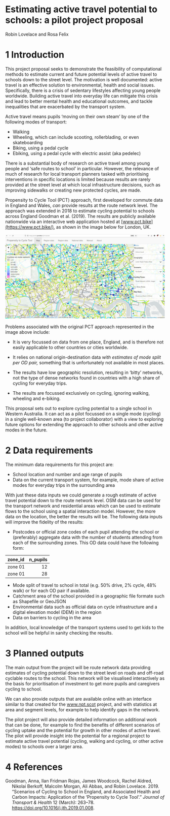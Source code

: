 Estimating active travel potential to schools: a pilot project proposal
================
Robin Lovelace and Rosa Felix

# 1 Introduction

This project proposal seeks to demonstrate the feasibility of
computational methods to estimate current and future potential levels of
active travel to schools down to the street level. The motivation is
well documented: active travel is an effective solution to
environmental, health and social issues. Specifically, there is a crisis
of sedentary lifestyles affecting young people worldwide. Building
active travel into everyday life can mitigate this crisis and lead to
better mental health and educational outcomes, and tackle inequalities
that are exacerbated by the transport system.

Active travel means pupils ‘moving on their own steam’ by one of the
following modes of transport:

- Walking
- Wheeling, which can include scooting, rollerblading, or even
  skateboarding
- Biking, using a pedal cycle
- Ebiking, using a pedal cycle with electric assist (aka pedelec)

There is a substantial body of research on active travel among young
people and ‘safe routes to school’ in particular. However, the relevance
of much of research for local transport planners tasked with
prioritising interventions in specific locations is limited because
results are rarely provided at the street level at which local
infrastructure decisions, such as improving sidewalks or creating new
protected cycles, are made.

Propensity to Cycle Tool (PCT) approach, first developed for commute
data in England and Wales, *can* provide results at the route network
level. The approach was extended in 2018 to estimate cycling potential
to schools across England Goodman et al. (2019). The results are
publicly available nationwide via an interactive web application hosted
at [www.pct.bike](https://www.pct.bike/), as shown in the image below
for London, UK.

![](images/image-1448227588.png)

Problems associated with the original PCT approach represented in the
image above include:

- It is very focussed on data from one place, England, and is therefore
  not easily applicable to other countries or cities worldwide.

- It relies on national origin-destination data *with estimates of mode
  split per OD pair,* something that is unfortunately not available in
  most places.

- The results have low geographic resolution, resulting in ‘bitty’
  networks, not the type of dense networks found in countries with a
  high share of cycling for everyday trips.

- The results are focussed exclusively on cycling, ignoring walking,
  wheeling and e-biking.

This proposal sets out to explore cycling potential to a single school
in Western Australia. It can act as a pilot focussed on a single mode
(cycling) in a single well-known area (to project collaborator) with a
view to exploring future options for extending the approach to other
schools and other active modes in the future.

# 2 Data requirements

The minimum data requirements for this project are:

- School location and number and age range of pupils
- Data on the current transport system, for example, mode share of
  active modes for everyday trips in the surrounding area

With just these data inputs we could generate a rough estimate of active
travel potential down to the route network level. OSM data can be used
for the transport network and residential areas which can be used to
estimate flows to the school using a spatial interaction model. However,
the more data on the location, the better the results will be. The
following data inputs will improve the fidelity of the results:

- Postcodes or official zone codes of each pupil attending the school or
  (preferably) aggregate data with the number of students attending from
  each of the surrounding zones. This OD data could have the following
  form:

| zone_id | n_pupils |
|:--------|---------:|
| zone 01 |       12 |
| zone 01 |       28 |

- Mode split of travel to school in total (e.g. 50% drive, 2% cycle, 48%
  walk) or for each OD pair if available.
- Catchment area of the school provided in a geographic file formate
  such as Shapefile or GeoJSON
- Environmental data such as official data on cycle infrastructure and a
  digital elevation model (DEM) in the region
- Data on barriers to cycling in the area

In addition, local knowledge of the transport systems used to get kids
to the school will be helpful in sanity checking the results.

# 3 Planned outputs

The main output from the project will be route network data providing
estimates of cycling potential down to the street level on roads and
off-road cyclable routes to the school. This network will be visualised
interactively as the basis for prioritisation of investment to get more
pupils and caregivers cycling to school.

We can also provide outputs that are available online with an interface
similar to that created for the www.npt.scot project, and with
statistics at area and segment levels, for example to help identify gaps
in the network.

The pilot project will also provide detailed information on additional
work that can be done, for example to find the benefits of different
scenarios of cycling uptake and the potential for growth in other modes
of active travel. The pilot will provide insight into the potential for
a regional project to estimate active travel potential (cycling, walking
and cycling, or other active modes) to schools over a larger area.

# 4 References

<div id="refs" class="references csl-bib-body hanging-indent">

<div id="ref-goodman_scenarios_2019" class="csl-entry">

Goodman, Anna, Ilan Fridman Rojas, James Woodcock, Rachel Aldred,
Nikolai Berkoff, Malcolm Morgan, Ali Abbas, and Robin Lovelace. 2019.
“Scenarios of Cycling to School in England, and Associated Health and
Carbon Impacts: Application of the ‘Propensity to Cycle Tool’.” *Journal
of Transport & Health* 12 (March): 263–78.
<https://doi.org/10.1016/j.jth.2019.01.008>.

</div>

</div>
